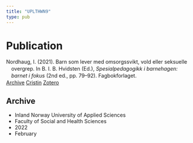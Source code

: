 ```yaml
---
title: "UPLTHWN9"
type: pub
---
```

<h1>Publication</h1>
<article id="csl-bib-container-UPLTHWN9" class="csl-bib-container">
  <div class="csl-bib-body" style="line-height: 1.35; padding-left: 1em; text-indent:-1em;">
  <div class="csl-entry">Nordhaug, I. (2021). Barn som lever med omsorgssvikt, vold eller seksuelle overgrep. In B. I. B. Hvidsten (Ed.), <i>Spesialpedagogikk i barnehagen: barnet i fokus</i> (2nd ed., pp. 79&#x2013;92). Fagbokforlaget.</div>
</div>
  <div class="csl-bib-buttons">
    <a href="#taxonomy-article-UPLTHWN9" class="csl-bib-button">Archive</a>
    <a href alt="Cristin URL" class="csl-bib-button">Cristin</a>
    <a href alt="Zotero URL" class="csl-bib-button">Zotero</a>
  </div>
  <div id="csl-bib-meta-container-UPLTHWN9"></div>
</article>
<div id="csl-bib-meta-UPLTHWN9" class="csl-bib-meta">
  <article id="taxonomy-article-UPLTHWN9" class="taxonomy-article">
    <h1>Archive</h1>
    <ul>
      <li>Inland Norway University of Applied Sciences</li>
      <li>Faculty of Social and Health Sciences</li>
      <li>2022</li>
      <li>February</li>
    </ul>
  </article>
</div>
